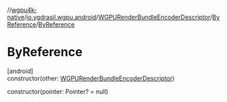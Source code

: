 //[wgpu4k-native](../../../../index.md)/[io.ygdrasil.wgpu.android](../../index.md)/[WGPURenderBundleEncoderDescriptor](../index.md)/[ByReference](index.md)/[ByReference](-by-reference.md)

# ByReference

[android]\
constructor(other: [WGPURenderBundleEncoderDescriptor](../index.md))

constructor(pointer: Pointer? = null)
